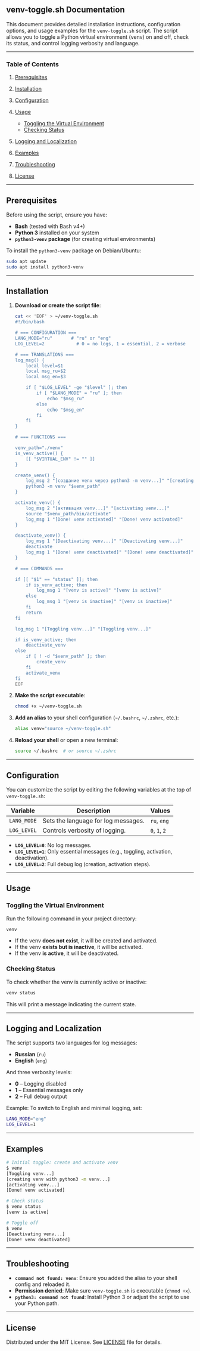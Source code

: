 ## venv-toggle.sh Documentation

This document provides detailed installation instructions, configuration options, and usage examples for the `venv-toggle.sh` script. The script allows you to toggle a Python virtual environment (venv) on and off, check its status, and control logging verbosity and language.

---

### Table of Contents

1. [Prerequisites](#prerequisites)
2. [Installation](#installation)
3. [Configuration](#configuration)
4. [Usage](#usage)

   * [Toggling the Virtual Environment](#toggling-the-virtual-environment)
   * [Checking Status](#checking-status)
5. [Logging and Localization](#logging-and-localization)
6. [Examples](#examples)
7. [Troubleshooting](#troubleshooting)
8. [License](#license)

---

## Prerequisites

Before using the script, ensure you have:

* **Bash** (tested with Bash v4+)
* **Python 3** installed on your system
* **`python3-venv` package** (for creating virtual environments)

To install the `python3-venv` package on Debian/Ubuntu:

```bash
sudo apt update
sudo apt install python3-venv
```

---

## Installation

1. **Download or create the script file**:

   ```bash
   cat << 'EOF' > ~/venv-toggle.sh
   #!/bin/bash

   # === CONFIGURATION ===
   LANG_MODE="ru"       # "ru" or "eng"
   LOG_LEVEL=2            # 0 = no logs, 1 = essential, 2 = verbose

   # === TRANSLATIONS ===
   log_msg() {
       local level=$1
       local msg_ru=$2
       local msg_en=$3

       if [ "$LOG_LEVEL" -ge "$level" ]; then
           if [ "$LANG_MODE" = "ru" ]; then
               echo "$msg_ru"
           else
               echo "$msg_en"
           fi
       fi
   }

   # === FUNCTIONS ===

   venv_path="./venv"
   is_venv_active() {
       [[ "$VIRTUAL_ENV" != "" ]]
   }

   create_venv() {
       log_msg 2 "[создание venv через python3 -m venv...]" "[creating venv with python3 -m venv...]"
       python3 -m venv "$venv_path"
   }

   activate_venv() {
       log_msg 2 "[активация venv...]" "[activating venv...]"
       source "$venv_path/bin/activate"
       log_msg 1 "[Done! venv activated]" "[Done! venv activated]"
   }

   deactivate_venv() {
       log_msg 1 "[Deactivating venv...]" "[Deactivating venv...]"
       deactivate
       log_msg 1 "[Done! venv deactivated]" "[Done! venv deactivated]"
   }

   # === COMMANDS ===

   if [[ "$1" == "status" ]]; then
       if is_venv_active; then
           log_msg 1 "[venv is active]" "[venv is active]"
       else
           log_msg 1 "[venv is inactive]" "[venv is inactive]"
       fi
       return
   fi

   log_msg 1 "[Toggling venv...]" "[Toggling venv...]"

   if is_venv_active; then
       deactivate_venv
   else
       if [ ! -d "$venv_path" ]; then
           create_venv
       fi
       activate_venv
   fi
   EOF
   ```

2. **Make the script executable**:

   ```bash
   chmod +x ~/venv-toggle.sh
   ```

3. **Add an alias** to your shell configuration (`~/.bashrc`, `~/.zshrc`, etc.):

   ```bash
   alias venv="source ~/venv-toggle.sh"
   ```

4. **Reload your shell** or open a new terminal:

   ```bash
   source ~/.bashrc  # or source ~/.zshrc
   ```

---

## Configuration

You can customize the script by editing the following variables at the top of `venv-toggle.sh`:

| Variable    | Description                         | Values        |
| ----------- | ----------------------------------- | ------------- |
| `LANG_MODE` | Sets the language for log messages. | `ru`, `eng`   |
| `LOG_LEVEL` | Controls verbosity of logging.      | `0`, `1`, `2` |

* **`LOG_LEVEL=0`**: No log messages.
* **`LOG_LEVEL=1`**: Only essential messages (e.g., toggling, activation, deactivation).
* **`LOG_LEVEL=2`**: Full debug log (creation, activation steps).

---

## Usage

### Toggling the Virtual Environment

Run the following command in your project directory:

```bash
venv
```

* If the venv **does not exist**, it will be created and activated.
* If the venv **exists but is inactive**, it will be activated.
* If the venv **is active**, it will be deactivated.

### Checking Status

To check whether the venv is currently active or inactive:

```bash
venv status
```

This will print a message indicating the current state.

---

## Logging and Localization

The script supports two languages for log messages:

* **Russian** (`ru`)
* **English** (`eng`)

And three verbosity levels:

* **0** – Logging disabled
* **1** – Essential messages only
* **2** – Full debug output

Example: To switch to English and minimal logging, set:

```bash
LANG_MODE="eng"
LOG_LEVEL=1
```

---

## Examples

```bash
# Initial toggle: create and activate venv
$ venv
[Toggling venv...]
[creating venv with python3 -m venv...]
[activating venv...]
[Done! venv activated]

# Check status
$ venv status
[venv is active]

# Toggle off
$ venv
[Deactivating venv...]
[Done! venv deactivated]
```

---

## Troubleshooting

* **`command not found: venv`**: Ensure you added the alias to your shell config and reloaded it.
* **Permission denied**: Make sure `venv-toggle.sh` is executable (`chmod +x`).
* **`python3: command not found`**: Install Python 3 or adjust the script to use your Python path.

---

## License

Distributed under the MIT License. See [LICENSE](LICENSE) file for details.

